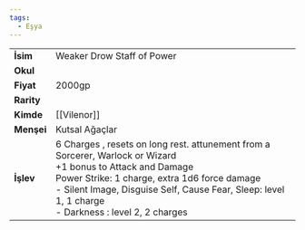 ```yaml
---  
tags:
  - Eşya  
---  
```

  
|  |  |  
|---|---|  
| **İsim** | Weaker Drow Staff of Power|  
| **Okul** | |  
| **Fiyat** | 2000gp|  
| **Rarity** | |  
| **Kimde** | [[Vilenor]]|  
| **Menşei** | Kutsal Ağaçlar|  
| **İşlev** | 6 Charges , resets on long rest. attunement from a Sorcerer, Warlock or Wizard<br>+1 bonus to Attack and Damage<br>Power Strike: 1 charge, extra 1d6 force damage<br>- Silent Image, Disguise Self, Cause Fear, Sleep: level 1, 1 charge<br>- Darkness : level 2, 2 charges|  
